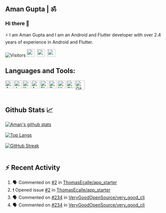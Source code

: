 ## Aman Gupta | ॐ
### Hi there 👋

⚡ I am Aman Gupta and I am an Android and Flutter developer with over 2.4 years of experience in Android and Flutter.

![Visitors](https://visitor-badge.laobi.icu/badge?page_id=thealteria)
<a href="https://linkedin.com/in/thealteria" target="_blank"><img height="25" src="https://img.shields.io/badge/LinkedIn-0077B5?style=for-the-badge&logo=linkedin&logoColor=white"></a>&nbsp;&nbsp;<a href="https://stackoverflow.com/users/11104857/aman-gupta" target="_blank"><img height="25" src="https://img.shields.io/badge/Stack_Overflow-FE7A16?style=for-the-badge&logo=stack-overflow&logoColor=white"></a>&nbsp;&nbsp;<a target="_blank"><img height="25" src="https://img.shields.io/badge/phonepe-3DDC84?style=for-the-badge&logo=phonepe&logoColor=white&color=purple"></a>&nbsp;&nbsp;
</br>

## Languages and Tools:

<!-- <img align="left" alt="Android" width="52px" src="https://source.android.com/setup/images/Android_symbol_green_RGB.png" />
<img align="left" alt="Java" width="52px" src="https://raw.githubusercontent.com/github/explore/80688e429a7d4ef2fca1e82350fe8e3517d3494d/topics/java/java.png" />
<img align="left" alt="Android Studio" width="26px" src="https://developer.android.com/studio/images/studio-icon.svg" />
<img align="left" alt="Flutter" width="26px" src="https://raw.githubusercontent.com/github/explore/80688e429a7d4ef2fca1e82350fe8e3517d3494d/topics/flutter/flutter.png" />
<img align="left" alt="Dart" width="26px" src="https://raw.githubusercontent.com/github/explore/80688e429a7d4ef2fca1e82350fe8e3517d3494d/topics/dart/dart.png" />
<img align="left" alt="Visual Studio Code" width="26px" src="https://raw.githubusercontent.com/github/explore/80688e429a7d4ef2fca1e82350fe8e3517d3494d/topics/visual-studio-code/visual-studio-code.png" />
<img align="left" alt="GitHub" width="26px" src="https://raw.githubusercontent.com/github/explore/78df643247d429f6cc873026c0622819ad797942/topics/github/github.png" /> -->

<img align="left" alt="Android" height="25" src="https://img.shields.io/badge/Android-3DDC84?style=for-the-badge&logo=android&logoColor=white" />
<img align="left" alt="Java" height="25" src="https://img.shields.io/badge/Java-ED8B00?style=for-the-badge&logo=java&logoColor=white" />
<img align="left" alt="Kotlin" height="25" src="https://img.shields.io/badge/Kotlin-0095D5?&style=for-the-badge&logo=kotlin&logoColor=white"/>
<img align="left" alt="Android Studio" height="25" src="https://img.shields.io/badge/Android_Studio-3DDC84?style=for-the-badge&logo=android-studio&logoColor=white" />
<img align="left" alt="Flutter" height="25" src="https://img.shields.io/badge/Flutter-02569B?style=for-the-badge&logo=flutter&logoColor=white" />
<img align="left" alt="Dart" height="25" src="https://img.shields.io/badge/Dart-0175C2?style=for-the-badge&logo=dart&logoColor=white" />
<img align="left" alt="Visual Studio Code" height="25" src="https://img.shields.io/badge/Visual_Studio_Code-0078D4?style=for-the-badge&logo=visual%20studio%20code&logoColor=white" />
<img align="left" alt="Git" height="25" src="https://img.shields.io/badge/Git-F05032?style=for-the-badge&logo=git&logoColor=white" />
<img align="left" alt="GitHub" height="30" src="https://img.shields.io/badge/GitHub-100000?style=for-the-badge&logo=github&logoColor=white" />

</br>
</br>
</br>

## Github Stats 📈

[![Aman's github stats](https://github-readme-stats.vercel.app/api?username=thealteria&count_private=true&show_icons=true&title_color=10cf53&icon_color=ffffff&text_color=ffffff&bg_color=050505)](https://github.com/thealteria)
</br>
</br>
[![Top Langs](https://github-readme-stats.vercel.app/api/top-langs/?username=thealteria&theme=buefy&bg_color=050505&title_color=ffffff&text_color=ffffff&layout=compact)](https://github.com/thealteria/)
</br>
</br>
[![GitHub Streak](https://github-readme-streak-stats.herokuapp.com?user=thealteria&theme=highcontrast&date_format=M%20j%5B%2C%20Y%5D&stroke=DD2727&fire=DD2727&ring=DD2727&currStreakLabel=DDDDDD)](https://github.com/thealteria/)
</br>
</br>

## :zap: Recent Activity

<!--START_SECTION:activity-->
1. 🗣 Commented on [#2](https://github.com/ThomasEcalle/app_starter/issues/2) in [ThomasEcalle/app_starter](https://github.com/ThomasEcalle/app_starter)
2. ❗️ Opened issue [#2](https://github.com/ThomasEcalle/app_starter/issues/2) in [ThomasEcalle/app_starter](https://github.com/ThomasEcalle/app_starter)
3. 🗣 Commented on [#234](https://github.com/VeryGoodOpenSource/very_good_cli/issues/234) in [VeryGoodOpenSource/very_good_cli](https://github.com/VeryGoodOpenSource/very_good_cli)
4. 🗣 Commented on [#234](https://github.com/VeryGoodOpenSource/very_good_cli/issues/234) in [VeryGoodOpenSource/very_good_cli](https://github.com/VeryGoodOpenSource/very_good_cli)
<!--END_SECTION:activity-->

